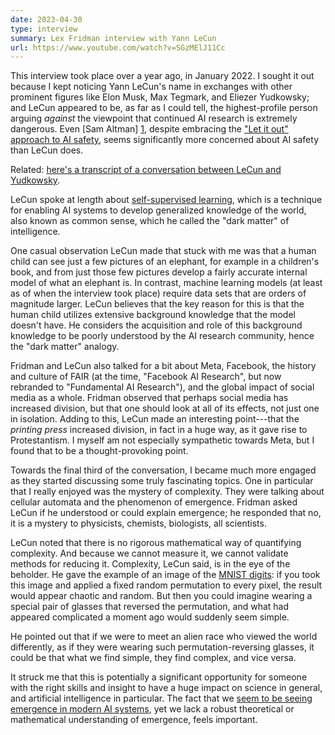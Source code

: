 ```yaml
---
date: 2023-04-30
type: interview
summary: Lex Fridman interview with Yann LeCun
url: https://www.youtube.com/watch?v=SGzMElJ11Cc
---
```


This interview took place over a year ago, in January 2022. I sought it out
because I kept noticing Yann LeCun's name in exchanges with other prominent
figures like Elon Musk, Max Tegmark, and Eliezer Yudkowsky; and LeCun appeared
to be, as far as I could tell, the highest-profile person arguing _against_ the
viewpoint that continued AI research is extremely dangerous. Even [Sam Altman]
[1], despite embracing the ["Let it out" approach to AI safety][2], seems
significantly more concerned about AI safety than LeCun does.

Related: [here's a transcript of a conversation between LeCun and Yudkowsky][3].

LeCun spoke at length about [self-supervised learning][4], which is a technique
for enabling AI systems to develop generalized knowledge of the world, also
known as common sense, which he called the "dark matter" of intelligence.

One casual observation LeCun made that stuck with me was that a human child can
see just a few pictures of an elephant, for example in a children's book, and
from just those few pictures develop a fairly accurate internal model of what
an elephant is. In contrast, machine learning models (at least as of when the
interview took place) require data sets that are orders of magnitude larger.
LeCun believes that the key reason for this is that the human child utilizes
extensive background knowledge that the model doesn't have. He considers the
acquisition and role of this background knowledge to be poorly understood by
the AI research community, hence the "dark matter" analogy.

Fridman and LeCun also talked for a bit about Meta, Facebook, the history and
culture of FAIR (at the time, "Facebook AI Research", but now rebranded to
"Fundamental AI Research"), and the global impact of social media as a whole.
Fridman observed that perhaps social media has increased division, but that one
should look at all of its effects, not just one in isolation. Adding to this,
LeCun made an interesting point---that the _printing press_ increased division,
in fact in a huge way, as it gave rise to Protestantism. I myself am not
especially sympathetic towards Meta, but I found that to be a thought-provoking
point.

Towards the final third of the conversation, I became much more engaged as they
started discussing some truly fascinating topics. One in particular that I
really enjoyed was the mystery of complexity. They were talking about cellular
automata and the phenomenon of emergence. Fridman asked LeCun if he understood
or could explain emergence; he responded that no, it is a mystery to physicists,
chemists, biologists, all scientists.

LeCun noted that there is no rigorous mathematical way of quantifying
complexity. And because we cannot measure it, we cannot validate methods for
reducing it. Complexity, LeCun said, is in the eye of the beholder. He gave the
example of an image of the [MNIST digits][5]: if you took this image and
applied a fixed random permutation to every pixel, the result would appear
chaotic and random. But then you could imagine wearing a special pair of glasses
that reversed the permutation, and what had appeared complicated a moment ago
would suddenly seem simple.

He pointed out that if we were to meet an alien race who viewed the world
differently, as if they were wearing such permutation-reversing glasses, it
could be that what we find simple, they find complex, and vice versa.

It struck me that this is potentially a significant opportunity for someone with
the right skills and insight to have a huge impact on science in general, and
artificial intelligence in particular. The fact that we [seem to be seeing
emergence in modern AI systems][6], yet we lack a robust theoretical or
mathematical understanding of emergence, feels important.

[1]: /summaries/lex-fridman-sam-altman.html
[2]: /thoughts/three-approaches-to-ai-safety.html
[3]: https://www.lesswrong.com/posts/tcEFh3vPS6zEANTFZ/transcript-and-brief-response-to-twitter-conversation
[4]: https://ai.facebook.com/blog/self-supervised-learning-the-dark-matter-of-intelligence/
[5]: https://en.wikipedia.org/wiki/MNIST_database
[6]: /summaries/eight-things-to-know-about-llms.html

